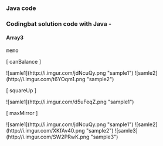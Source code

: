 ### Java code

### Codingbat solution code with Java -
#### Array3
<pre>memo</pre>
<p>[ canBalance ]</p>
![samle1](http://i.imgur.com/jdNcuQy.png "sample1")
![samle2](http://i.imgur.com/t6YOqm1.png "sample2")

<p>[ squareUp ]</p>
![samle1](http://i.imgur.com/d5uFeqZ.png "sample1")

<p>[ maxMirror ]</p>
![samle1](http://i.imgur.com/jdNcuQy.png "sample1")
![samle2](http://i.imgur.com/XKfAv40.png "sample2")
![samle3](http://i.imgur.com/SW2PRwK.png "sample3")


